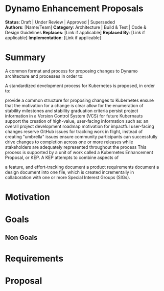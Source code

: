 # Dynamo Enhancement Proposals

**Status**: Draft | Under Review | Approved | Superseded  
**Authors**: [Name/Team] 
**Category**: Architecture | Build & Test | Code & Design Guidelines 
**Replaces**: [Link if applicable] 
**Replaced By**: [Link if applicable] 
**Implementation**: [Link if applicable]

# Summary

A common format and process for proposing changes to Dynamo architecture and processes in order to:



A standardized development process for Kubernetes is proposed, in order to:

provide a common structure for proposing changes to Kubernetes
ensure that the motivation for a change is clear
allow for the enumeration of stability milestones and stability graduation criteria
persist project information in a Version Control System (VCS) for future Kubernauts
support the creation of high-value, user-facing information such as:
an overall project development roadmap
motivation for impactful user-facing changes
reserve GitHub issues for tracking work in flight, instead of creating "umbrella" issues
ensure community participants can successfully drive changes to completion across one or more releases while stakeholders are adequately represented throughout the process
This process is supported by a unit of work called a Kubernetes Enhancement Proposal, or KEP. A KEP attempts to combine aspects of

a feature, and effort-tracking document
a product requirements document
a design document
into one file, which is created incrementally in collaboration with one or more Special Interest Groups (SIGs).

# Motivation

# Goals 

## Non Goals

# Requirements

# Proposal

